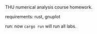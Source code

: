 THU numerical analysis course homework.

requirements: rust, gnuplot

run: now `cargo run` will run all labs.